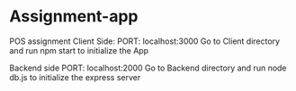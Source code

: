 # Assignment-app
POS assignment
Client Side:
PORT: localhost:3000
Go to Client directory and run npm start to initialize the App

Backend side
PORT: localhost:2000
Go to Backend directory and run node db.js to initialize the express server
